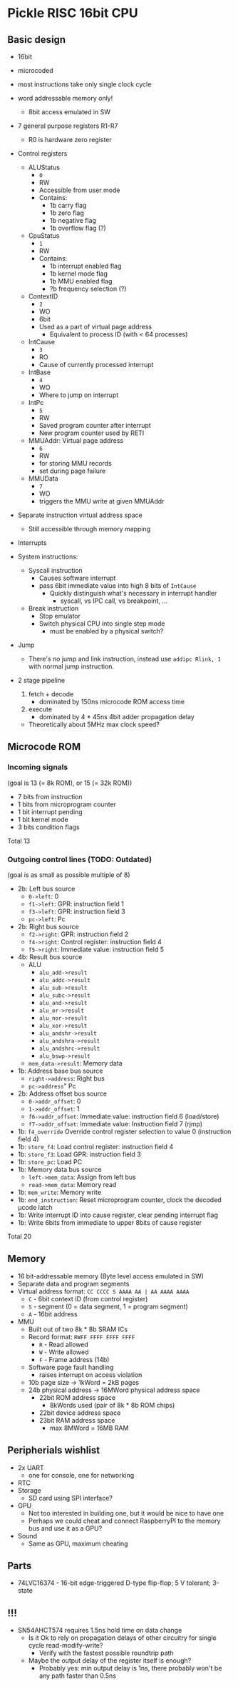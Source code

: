 # Pickle RISC 16bit CPU

## Basic design
- 16bit
- microcoded
- most instructions take only single clock cycle
- word addressable memory only!
    - 8bit access emulated in SW
- 7 general purpose registers R1-R7
    - R0 is hardware zero register
- Control registers
    - ALUStatus
        - `0`
        - RW
        - Accessible from user mode
        - Contains:
            - 1b carry flag
            - 1b zero flag
            - 1b negative flag
            - 1b overflow flag (?)
    - CpuStatus
        - `1`
        - RW
        - Contains:
            - 1b interrupt enabled flag
            - 1b kernel mode flag
            - 1b MMU enabled flag
            - ?b frequency selection (?)
    - ContextID
        - `2`
        - WO
        - 6bit
        - Used as a part of virtual page address
            - Equivalent to process ID (with &lt; 64 processes)
    - IntCause
        - `3`
        - RO
        - Cause of currently processed interrupt
    - IntBase
        - `4`
        - WO
        - Where to jump on interrupt
    - IntPc
        - `5`
        - RW
        - Saved program counter after interrupt
        - New program counter used by RETI
    - MMUAddr: Virtual page address
        - `6`
        - RW
        - for storing MMU records
        - set during page failure
    - MMUData
        - `7`
        - WO
        - triggers the MMU write at given MMUAddr
- Separate instruction virtual address space
    - Still accessible through memory mapping
- Interrupts
- System instructions:
    - Syscall instruction
        - Causes software interrupt
        - pass 6bit immediate value into high 8 bits of `IntCause`
            - Quickly distinguish what's necessary in interrupt handler
                - syscall, vs IPC call, vs breakpoint, ...
    - Break instruction
        - Stop emulator
        - Switch physical CPU into single step mode
            - must be enabled by a physical switch?
- Jump
    - There's no jump and link instruction, instead use `addipc Rlink, 1` with normal jump instruction.
- 2 stage pipeline
    1. fetch + decode
        - dominated by 150ns microcode ROM access time
    2. execute
        - dominated by 4 * 45ns 4bit adder propagation delay

    - Theoretically about 5MHz max clock speed?


## Microcode ROM
### Incoming signals
(goal is 13 (= 8k ROM), or 15 (= 32k ROM))
- 7 bits from instruction
- 1 bits from microprogram counter
- 1 bit interrupt pending
- 1 bit kernel mode
- 3 bits condition flags

Total 13

### Outgoing control lines (TODO: Outdated)
(goal is as small as possible multiple of 8)

- 2b: Left bus source
    - `0->left`: 0
    - `f1->left`: GPR: instruction field 1
    - `f3->left`: GPR: instruction field 3
    - `pc->left`: Pc
- 2b: Right bus source
    - `f2->right`: GPR: instruction field 2
    - `f4->right`: Control register: instruction field 4
    - `f5->right`: Immediate value: instruction field 5
- 4b: Result bus source
    - ALU
        - `alu_add->result`
        - `alu_addc->result`
        - `alu_sub->result`
        - `alu_subc->result`
        - `alu_and->result`
        - `alu_or->result`
        - `alu_nor->result`
        - `alu_xor->result`
        - `alu_andshr->result`
        - `alu_andshra->result`
        - `alu_andshrc->result`
        - `alu_bswp->result`
    - `mem_data->result`: Memory data
- 1b: Address base bus source
    - `right->address`: Right bus
    - `pc->address`" Pc
- 2b: Address offset bus source
    - `0->addr_offset`: 0
    - `1->addr_offset`: 1
    - `f6->addr_offset`: Immediate value: instruction field 6 (load/store)
    - `f7->addr_offset`: Immediate value: Instruction field 7 (rjmp)
- 1b: `f4_override` Override control register selection to value 0 (instruction field 4)
- 1b: `store_f4`: Load control register: instruction field 4
- 1b: `store_f3`: Load GPR: instruction field 3
- 1b: `store_pc`: Load PC
- 1b: Memory data bus source
    - `left->mem_data`: Assign from left bus
    - `read->mem_data`: Memory read
- 1b: `mem_write`: Memory write
- 1b: `end_instruction`: Reset microprogram counter, clock the decoded μcode latch
- 1b: Write interrupt ID into cause register, clear pending interrupt flag
- 1b: Write 6bits from immediate to upper 8bits of cause register

Total 20

## Memory
- 16 bit-addressable memory (Byte level access emulated in SW)
- Separate data and program segments
- Virtual address format: `CC CCCC S AAAA AA | AA AAAA AAAA`
    - `C` - 6bit context ID (from control register)
    - `S` - segment (0 = data segment, 1 = program segment)
    - `A` - 16bit address
- MMU
    - Built out of two 8k * 8b SRAM ICs
    - Record format: `RWFF FFFF FFFF FFFF`
        - `R` - Read allowed
        - `W` - Write allowed
        - `F` - Frame address (14b)
    - Software page fault handling
        - raises interrupt on access violation
    - 10b page size -> 1kWord = 2kB pages
    - 24b physical address -> 16MWord physical address space
        - 22bit ROM address space
            - 8kWords used (pair of 8k * 8b ROM chips)
        - 22bit device address space
        - 23bit RAM address space
            - max 8MWord = 16MB RAM

## Peripherials wishlist
- 2x UART
    - one for console, one for networking
- RTC
- Storage
    - SD card using SPI interface?
- GPU
    - Not too interested in building one, but it would be nice to have one
    - Perhaps we could cheat and connect RaspberryPI to the memory bus and use it as a GPU?
- Sound
    - Same as GPU, maximum cheating

## Parts
- 74LVC16374 - 16-bit edge-triggered D-type flip-flop; 5 V tolerant; 3-state


## !!!
- SN54AHCT574 requires 1.5ns hold time on data change
    - Is it Ok to rely on propagation delays of other circuitry for single cycle read-modify-write?
        - Verify with the fastest possible roundtrip path
    - Maybe the output delay of the register itself is enough?
        - Probably yes: min output delay is 1ns, there probably won't be any path faster than 0.5ns
